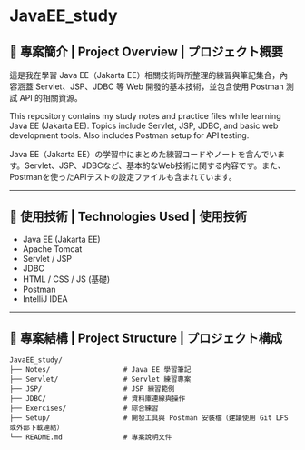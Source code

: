 # JavaEE_study

## 📘 專案簡介 | Project Overview | プロジェクト概要

這是我在學習 Java EE（Jakarta EE）相關技術時所整理的練習與筆記集合，內容涵蓋 Servlet、JSP、JDBC 等 Web 開發的基本技術，並包含使用 Postman 測試 API 的相關資源。

This repository contains my study notes and practice files while learning Java EE (Jakarta EE). Topics include Servlet, JSP, JDBC, and basic web development tools. Also includes Postman setup for API testing.

Java EE（Jakarta EE）の学習中にまとめた練習コードやノートを含んでいます。Servlet、JSP、JDBCなど、基本的なWeb技術に関する内容です。また、Postmanを使ったAPIテストの設定ファイルも含まれています。

---

## 🔧 使用技術 | Technologies Used | 使用技術

- Java EE (Jakarta EE)
- Apache Tomcat
- Servlet / JSP
- JDBC
- HTML / CSS / JS (基礎)
- Postman
- IntelliJ IDEA

---

## 📁 專案結構 | Project Structure | プロジェクト構成

```plaintext
JavaEE_study/
├── Notes/                  # Java EE 學習筆記
├── Servlet/                # Servlet 練習專案
├── JSP/                    # JSP 練習範例
├── JDBC/                   # 資料庫連線與操作
├── Exercises/              # 綜合練習
├── Setup/                  # 開發工具與 Postman 安裝檔（建議使用 Git LFS 或外部下載連結）
└── README.md               # 專案說明文件

